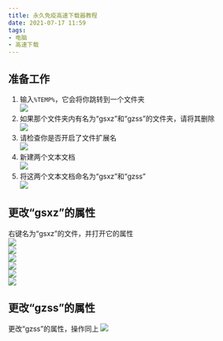 ```yaml
---
title: 永久免疫高速下载器教程
date: 2021-07-17 11:59
tags:
- 电脑
- 高速下载
---
```


## 准备工作
1. 输入`%TEMP%`，它会将你跳转到一个文件夹  
![](http://cdn.xyz8848.com/img/blog/7/1.png)
2. 如果那个文件夹内有名为“gsxz”和“gzss”的文件夹，请将其删除  
![](http://cdn.xyz8848.com/img/blog/7/2.png)
3. 请检查你是否开启了文件扩展名  
![](http://cdn.xyz8848.com/img/blog/7/3.png)
4. 新建两个文本文档  
![](http://cdn.xyz8848.com/img/blog/7/4.png)
5. 将这两个文本文档命名为“gsxz”和“gzss”  
![](http://cdn.xyz8848.com/img/blog/7/5.png)

## 更改“gsxz”的属性
右键名为“gsxz”的文件，并打开它的属性  
![](http://cdn.xyz8848.com/img/blog/7/6.png)  
![](http://cdn.xyz8848.com/img/blog/7/7.png)  
![](http://cdn.xyz8848.com/img/blog/7/8.png)  
![](http://cdn.xyz8848.com/img/blog/7/9.png)  
![](http://cdn.xyz8848.com/img/blog/7/10.png)  
![](http://cdn.xyz8848.com/img/blog/7/11.png)

## 更改“gzss”的属性
更改“gzss”的属性，操作同上
![](http://cdn.xyz8848.com/img/blog/7/12.png)

<script src="https://giscus.app/client.js"
        data-repo="XyzComments/blog.xyz8848.com"
        data-repo-id="R_kgDOHq8Hag"
        data-category="Comments"
        data-category-id="DIC_kwDOHq8Has4CQRHf"
        data-mapping="pathname"
        data-reactions-enabled="1"
        data-emit-metadata="0"
        data-input-position="top"
        data-theme="light"
        data-lang="zh-CN"
        crossorigin="anonymous"
        async>
</script>
